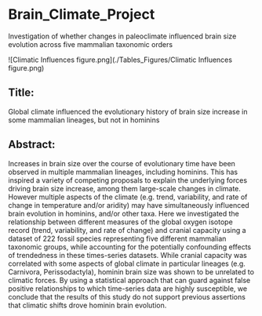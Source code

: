 # Brain_Climate_Project
Investigation of whether changes in paleoclimate influenced brain size evolution across five mammalian taxonomic orders


![Climatic Influences figure.png](./Tables_Figures/Climatic Influences figure.png)  



## Title:  
Global climate influenced the evolutionary history of brain size increase in some mammalian lineages, but not in hominins


## Abstract:  
Increases in brain size over the course of evolutionary time have been observed in multiple mammalian lineages, including hominins. This has inspired a variety of competing proposals to explain the underlying forces driving brain size increase, among them large-scale changes in climate. However multiple aspects of the climate (e.g. trend, variability, and rate of change in temperature and/or aridity) may have simultaneously influenced brain evolution in hominins, and/or other taxa. Here we investigated the relationship between different measures of the global oxygen isotope record (trend, variability, and rate of change) and cranial capacity using a dataset of 222 fossil species representing five different mammalian taxonomic groups, while accounting for the potentially confounding effects of trendedness in these times-series datasets. While cranial capacity was correlated with some aspects of global climate in particular lineages (e.g. Carnivora, Perissodactyla), hominin brain size was shown to be unrelated to climatic forces. By using a statistical approach that can guard against false positive relationships to which time-series data are highly susceptible, we conclude that the results of this study do not support previous assertions that climatic shifts drove hominin brain evolution.
